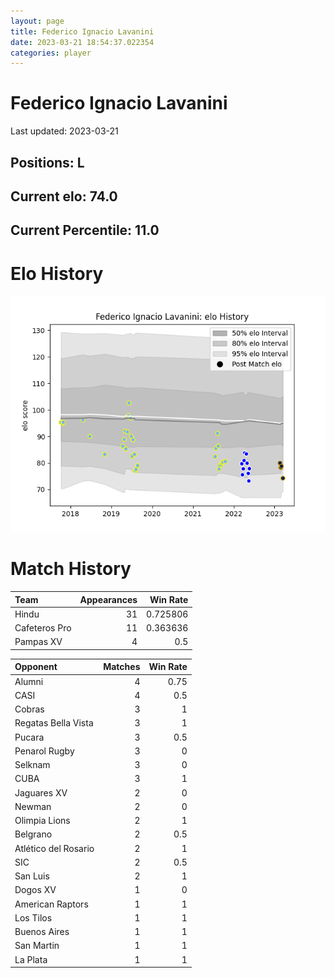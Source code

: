 ```yaml
---  
layout: page  
title: Federico Ignacio Lavanini  
date: 2023-03-21 18:54:37.022354  
categories: player  
---
```

# Federico Ignacio Lavanini


Last updated: 2023-03-21
## Positions: L

## Current elo: 74.0

## Current Percentile: 11.0

# Elo History


![elo history](history_FedericoIgnacioLavanini.png)
# Match History


| Team          |   Appearances |   Win Rate |
|:--------------|--------------:|-----------:|
| Hindu         |            31 |   0.725806 |
| Cafeteros Pro |            11 |   0.363636 |
| Pampas XV     |             4 |   0.5      |

| Opponent             |   Matches |   Win Rate |
|:---------------------|----------:|-----------:|
| Alumni               |         4 |       0.75 |
| CASI                 |         4 |       0.5  |
| Cobras               |         3 |       1    |
| Regatas Bella Vista  |         3 |       1    |
| Pucara               |         3 |       0.5  |
| Penarol Rugby        |         3 |       0    |
| Selknam              |         3 |       0    |
| CUBA                 |         3 |       1    |
| Jaguares XV          |         2 |       0    |
| Newman               |         2 |       0    |
| Olimpia Lions        |         2 |       1    |
| Belgrano             |         2 |       0.5  |
| Atlético del Rosario |         2 |       1    |
| SIC                  |         2 |       0.5  |
| San Luis             |         2 |       1    |
| Dogos XV             |         1 |       0    |
| American Raptors     |         1 |       1    |
| Los Tilos            |         1 |       1    |
| Buenos Aires         |         1 |       1    |
| San Martin           |         1 |       1    |
| La Plata             |         1 |       1    |